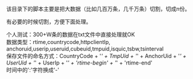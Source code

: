 该目录下的脚本主要是把大数据（比如几百万条，几千万条）切割，切成n份。

有必要的时候切割，方便下面处理。

个人测试：300+W条的数据在txt文件中直接处理就OK  
数据类型：rtime,countrycode,httpclientIp, anchoruid,userip,useruid,cubeuid,tmpuid,isquic,tsbw,tsinterval   
保存文件的命名方式：CountryCode + '_' + TmpUid + '_' + AnchorUid + '_' + UserUid + '_' + UserIp + '_' + 'rtime-begin' + '_' + 'rtime-end'  
时间中的':'字符换成'-'
